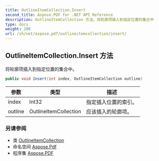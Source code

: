 ```yaml
---
title: OutlineItemCollection.Insert
second_title: Aspose.PDF for .NET API Reference
description: OutlineItemCollection 方法。将轮廓项插入到指定位置的集合中
type: docs
weight: 280
url: /zh/net/aspose.pdf/outlineitemcollection/insert/
---
```

## OutlineItemCollection.Insert 方法

将轮廓项插入到指定位置的集合中。

```csharp
public void Insert(int index, OutlineItemCollection outline)
```

| 参数 | 类型 | 描述 |
| --- | --- | --- |
| index | Int32 | 指定插入位置的索引。 |
| outline | OutlineItemCollection | 应该插入的轮廓项。 |

### 另请参阅

* 类 [OutlineItemCollection](../)
* 命名空间 [Aspose.Pdf](../../../aspose.pdf/)
* 程序集 [Aspose.PDF](../../../)